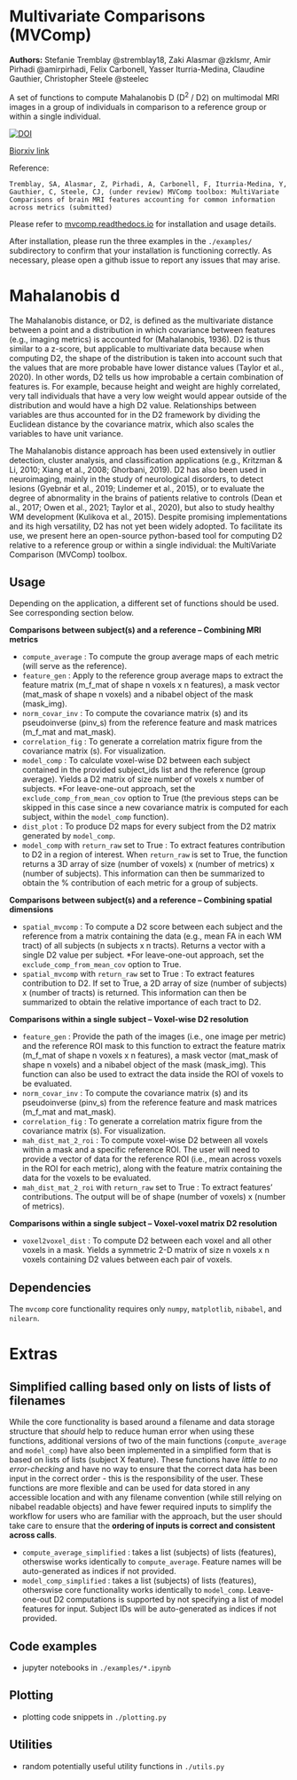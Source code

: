 # Multivariate Comparisons (MVComp)

**Authors:** Stefanie Tremblay @stremblay18, Zaki Alasmar @zklsmr, Amir Pirhadi @amirpirhadi, Felix Carbonell, Yasser Iturria-Medina, Claudine Gauthier, Christopher Steele @steelec

A set of functions to compute Mahalanobis D (D<sup>2</sup> / D2) on multimodal MRI images in a group of individuals in comparison to a reference group or within a single individual.

[![DOI](https://zenodo.org/badge/DOI/10.5281/zenodo.10713027.svg)](https://doi.org/10.5281/zenodo.10713027)

[Biorxiv link](https://www.biorxiv.org/content/10.1101/2024.02.27.582381v1)

Reference:
```
Tremblay, SA, Alasmar, Z, Pirhadi, A, Carbonell, F, Iturria-Medina, Y, Gauthier, C, Steele, CJ, (under review) MVComp toolbox: MultiVariate Comparisons of brain MRI features accounting for common information across metrics (submitted)
```

Please refer to [mvcomp.readthedocs.io](https://mvcomp.readthedocs.io/en/latest/) for installation and usage details.

After installation, please run the three examples in the `./examples/` subdirectory to confirm that your installation is functioning correctly. As necessary, please open a github issue to report any issues that may arise.

# Mahalanobis d

The Mahalanobis distance, or D2, is defined as the multivariate distance between a point and a distribution in which covariance between features (e.g., imaging metrics) is accounted for (Mahalanobis, 1936). D2 is thus similar to a z-score, but applicable to multivariate data because when computing D2, the shape of the distribution is taken into account such that the values that are more probable have lower distance values (Taylor et al., 2020). In other words, D2 tells us how improbable a certain combination of features is. For example, because height and weight are highly correlated, very tall individuals that have a very low weight would appear outside of the distribution and would have a high D2 value. Relationships between variables are thus accounted for in the D2 framework by dividing the Euclidean distance by the covariance matrix, which also scales the variables to have unit variance.

The Mahalanobis distance approach has been used extensively in outlier detection, cluster analysis, and classification applications (e.g., Kritzman & Li, 2010; Xiang et al., 2008; Ghorbani, 2019). D2 has also been used in neuroimaging, mainly in the study of neurological disorders, to detect lesions (Gyebnár et al., 2019; Lindemer et al., 2015), or to evaluate the degree of abnormality in the brains of patients relative to controls (Dean et al., 2017; Owen et al., 2021; Taylor et al., 2020), but also to study healthy WM development (Kulikova et al., 2015). Despite promising implementations and its high versatility, D2 has not yet been widely adopted. To facilitate its use, we present here an open-source python-based tool for computing D2 relative to a reference group or within a single individual: the MultiVariate Comparison (MVComp) toolbox.

## Usage

Depending on the application, a different set of functions should be used. See corresponding section below.

**Comparisons between subject(s) and a reference – Combining MRI metrics**

- `compute_average` : To compute the group average maps of each metric (will serve as the reference).
- `feature_gen` : Apply to the reference group average maps to extract the feature matrix (m_f_mat of shape n voxels x n features), a mask vector (mat_mask of shape n voxels) and a nibabel object of the mask (mask_img).
- `norm_covar_inv` : To compute the covariance matrix (s) and its pseudoinverse (pinv_s) from the reference feature and mask matrices (m_f_mat and mat_mask).
- `correlation_fig` : To generate a correlation matrix figure from the covariance matrix (s). For visualization.
- `model_comp` : To calculate voxel-wise D2 between each subject contained in the provided subject_ids list and the reference (group average). Yields a D2 matrix of size number of voxels x number of subjects.
*For leave-one-out approach, set the `exclude_comp_from_mean_cov` option to True (the previous steps can be skipped in this case since a new covariance matrix is computed for each subject, within the `model_comp` function).
- `dist_plot` : To produce D2 maps for every subject from the D2 matrix generated by `model_comp`.
- `model_comp` with  `return_raw` set to True : To extract features contribution to D2 in a region of interest. When `return_raw` is set to True, the function returns a 3D array of size (number of voxels) x (number of metrics) x (number of subjects). This information can then be summarized to obtain the % contribution of each metric for a group of subjects.

**Comparisons between subject(s) and a reference – Combining spatial dimensions**

- `spatial_mvcomp` : To compute a D2 score between each subject and the reference from a matrix containing the data (e.g., mean FA in each WM tract) of all subjects (n subjects x n tracts). Returns a vector with a single D2 value per subject.
*For leave-one-out approach, set the `exclude_comp_from_mean_cov` option to True.
- `spatial_mvcomp` with `return_raw` set to True : To extract features contribution to D2. If set to True, a 2D array of size (number of subjects) x (number of tracts) is returned. This information can then be summarized to obtain the relative importance of each tract to D2.

**Comparisons within a single subject – Voxel-wise D2 resolution**

- `feature_gen` : Provide the path of the images (i.e., one image per metric) and the reference ROI mask to this function to extract the feature matrix (m_f_mat of shape n voxels x n features), a mask vector (mat_mask of shape n voxels) and a nibabel object of the mask (mask_img). This function can also be used to extract the data inside the ROI of voxels to be evaluated.
- `norm_covar_inv` : To compute the covariance matrix (s) and its pseudoinverse (pinv_s) from the reference feature and mask matrices (m_f_mat and mat_mask).
- `correlation_fig` : To generate a correlation matrix figure from the covariance matrix (s). For visualization.
- `mah_dist_mat_2_roi` : To compute voxel-wise D2 between all voxels within a mask and a specific reference ROI. The user will need to provide a vector of data for the reference ROI (i.e., mean across voxels in the ROI for each metric), along with the feature matrix containing the data for the voxels to be evaluated.
- `mah_dist_mat_2_roi` with `return_raw` set to True : To extract features’ contributions. The output will be of shape (number of voxels) x (number of metrics).

**Comparisons within a single subject – Voxel-voxel matrix D2 resolution**

- `voxel2voxel_dist` : To compute D2 between each voxel and all other voxels in a mask. Yields a symmetric 2-D matrix of size n voxels x n voxels containing D2 values between each pair of voxels.

## Dependencies

The `mvcomp` core functionality requires only `numpy`, `matplotlib`, `nibabel`, and `nilearn`.

# Extras

## Simplified calling based only on lists of lists of filenames

While the core functionality is based around a filename and data storage structure that _should_ help to reduce human error when using these functions, additional versions of two of the main functions (`compute_average` and `model_comp`) have also been implemented in a simplified form that is based on lists of lists (subject X feature). These functions have _little to no error-checking_ and have no way to ensure that the correct data has been input in the correct order - this is the responsibility of the user. These functions are more flexible and can be used for data stored in any accessible location and with any filename convention (while still relying on nibabel readable objects) and have fewer required inputs to simplify the workflow for users who are familiar with the approach, but the user should take care to ensure that the **ordering of inputs is correct and consistent across calls**.
- `compute_average_simplified` : takes a list (subjects) of lists (features), otherswise works identically to `compute_average`. Feature names will be auto-generated as indices if not provided.
- `model_comp_simplified` : takes a list (subjects) of lists (features), otherswise core functionality works identically to `model_comp`. Leave-one-out D2 computations is supported by not specifying a list of model features for input. Subject IDs will be auto-generated as indices if not provided.

## Code examples
- jupyter notebooks in `./examples/*.ipynb`

## Plotting
- plotting code snippets in `./plotting.py`

## Utilities
- random potentially useful utility functions in `./utils.py`

